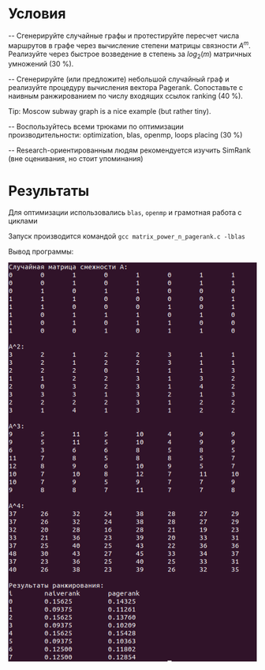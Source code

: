 # Условия

-- Сгенерируйте случайные графы и протестируйте пересчет числа маршрутов в графе через вычисление степени матрицы связности $A^m$. Реализуйте через быстрое возведение в степень за $log_2(m)$ матричных умножений (30 %).

-- Сгенерируйте (или предложите) небольшой случайный граф и реализуйте процедуру вычисления вектора Pagerank. Сопоставьте с наивным ранжированием по числу входящих ссылок ranking (40 %).

Tip: Moscow subway graph is a nice example (but rather tiny). 

-- Воспользуйтесь всеми трюками по оптимизации производительности: optimization, blas, openmp, loops placing (30 %)

-- Research-ориентированным людям рекомендуется изучить SimRank (вне оценивания, но стоит упоминания)

# Результаты

Для оптимизации использовались ```blas```, ```openmp``` и грамотная работа с циклами

Запуск производится командой ```gcc matrix_power_n_pagerank.c -lblas```

Вывод программы:

![.](./pic.png)
